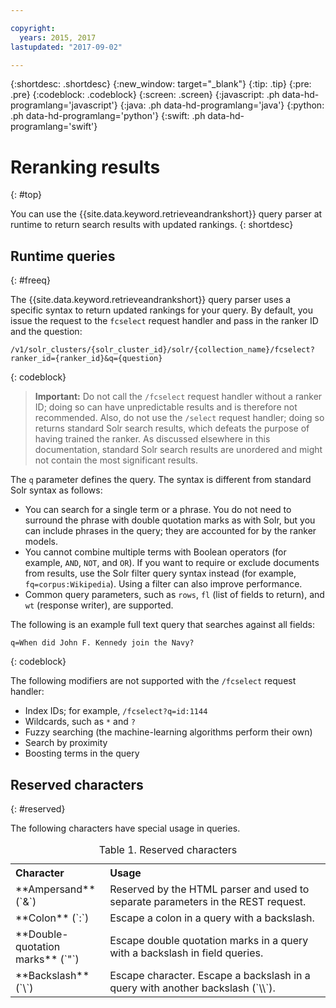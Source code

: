 ```yaml
---

copyright:
  years: 2015, 2017
lastupdated: "2017-09-02"

---
```


{:shortdesc: .shortdesc}
{:new_window: target="_blank"}
{:tip: .tip}
{:pre: .pre}
{:codeblock: .codeblock}
{:screen: .screen}
{:javascript: .ph data-hd-programlang='javascript'}
{:java: .ph data-hd-programlang='java'}
{:python: .ph data-hd-programlang='python'}
{:swift: .ph data-hd-programlang='swift'}

# Reranking results
{: #top}

You can use the {{site.data.keyword.retrieveandrankshort}} query parser at runtime to return search results with updated rankings.
{: shortdesc}

## Runtime queries
{: #freeq}

The {{site.data.keyword.retrieveandrankshort}} query parser uses a specific syntax to return updated rankings for your query. By default, you issue the request to the `fcselect` request handler and pass in the ranker ID and the question:

```
/v1/solr_clusters/{solr_cluster_id}/solr/{collection_name}/fcselect?ranker_id={ranker_id}&q={question}
```
{: codeblock}

> **Important:**  Do not call the `/fcselect` request handler without a ranker ID; doing so can have unpredictable results and is therefore not recommended. Also, do not use the `/select` request handler; doing so returns standard Solr search results, which defeats the purpose of having trained the ranker. As discussed elsewhere in this documentation, standard Solr search results are unordered and might not contain the most significant results.

The `q` parameter defines the query. The syntax is different from standard Solr syntax as follows:

-   You can search for a single term or a phrase. You do not need to surround the phrase with double quotation marks as with Solr, but you can include phrases in the query; they are accounted for by the ranker models.
-   You cannot combine multiple terms with Boolean operators (for example, `AND`, `NOT`, and `OR`). If you want to require or exclude documents from results, use the Solr filter query syntax instead (for example, `fq=corpus:Wikipedia`). Using a filter can also improve performance.
-   Common query parameters, such as `rows`, `fl` (list of fields to return), and `wt` (response writer), are supported.

The following is an example full text query that searches against all fields:

```
q=When did John F. Kennedy join the Navy?
```
{: codeblock}

The following modifiers are not supported with the `/fcselect` request handler:

- Index IDs; for example, `/fcselect?q=id:1144`
- Wildcards, such as `*` and `?`
- Fuzzy searching (the machine-learning algorithms perform their own)
- Search by proximity
- Boosting terms in the query

## Reserved characters
{: #reserved}

The following characters have special usage in queries.

<table>
  <caption>Table 1. Reserved characters</caption>
  <tr>
    <th style="width:30%; text-align:left">Character</th>
    <th style="text-align:left">Usage</th>
  </tr>
  <tr>
    <td style="text-align:left">**Ampersand** (`&`)</td>
    <td style="text-align:left">Reserved by the HTML parser and used to separate parameters in the REST request.</td>
  </tr>
  <tr>
    <td style="text-align:left">**Colon** (`:`)</td>
    <td style="text-align:left">Escape a colon in a query with a backslash.</td>
  </tr>
  <tr>
    <td style="text-align:left">**Double-quotation marks** (`"`)</td>
    <td style="text-align:left">Escape double quotation marks in a query with a backslash in field queries.</td>
  </tr>
  <tr>
    <td style="text-align:left">**Backslash** (`\`)</td>
    <td style="text-align:left">Escape character. Escape a backslash in a query with another backslash (`\\`).</td>
  </tr>
</table>
